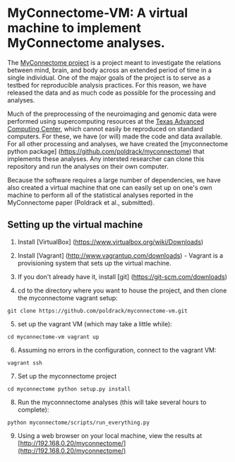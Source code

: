 # MyConnectome-VM: A virtual machine to implement MyConnectome analyses.

The [MyConnectome project](http://www.myconnectome.org) is a project meant to investigate the relations between mind, brain, and body across an extended period of time in a single individual.  One of the major goals of the project is to serve as a testbed for reproducible analysis practices.  For this reason, we have released the data and as much code as possible for the processing and analyses.  

Much of the preprocessing of the neuroimaging and genomic data were performed using supercomputing resources at the [Texas Advanced Computing Center](http://www.tacc.utexas.edu), which cannot easily be reproduced on standard computers. For these, we have (or will) made the code and data available.  For all other processing and analyses, we have created the [myconnectome python package] (https://github.com/poldrack/myconnectome) that implements these analyses. Any intersted researcher can clone this repository and run the analyses on their own computer.  

Because the software requires a large number of dependencies, we have also created a virtual machine that one can easily set up on one's own machine to perform all of the statistical analyses reported in the MyConnectome paper (Poldrack et al., submitted).  

## Setting up the virtual machine

1. Install [VirtualBox] (https://www.virtualbox.org/wiki/Downloads)

2. Install [Vagrant] (http://www.vagrantup.com/downloads) - Vagrant is a provisioning system that sets up the virtual machine.

3. If you don't already have it, install [git] (https://git-scm.com/downloads)

4.  cd to the directory where you want to house the project, and then clone the myconnectome vagrant setup:

`git clone https://github.com/poldrack/myconnectome-vm.git`

5. set up the vagrant VM (which may take a little while):

`cd myconnectome-vm
vagrant up`

6. Assuming no errors in the configuration, connect to the vagrant VM:

`vagrant ssh`

7. Set up the myconnectome project

`cd myconnectome
python setup.py install`

8.  Run the myconnnectome analyses (this will take several hours to complete):

`python myconnectome/scripts/run_everything.py`

9. Using a web browser on your local machine, view the results at [http://192.168.0.20/myconnectome/](http://192.168.0.20/myconnectome/)
